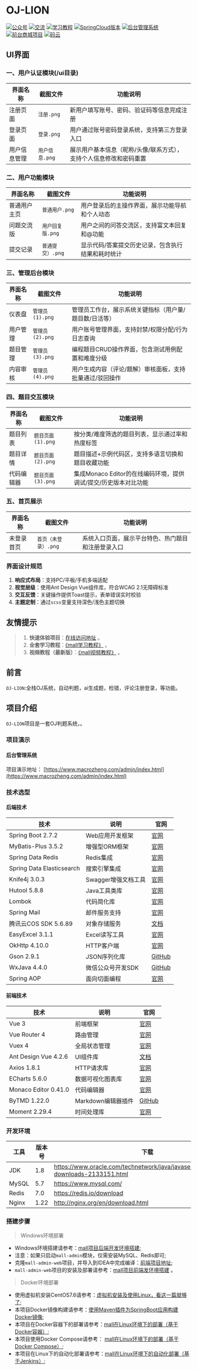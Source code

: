# OJ-LION

<p>
  <a href="#公众号"><img src="http://macro-oss.oss-cn-shenzhen.aliyuncs.com/mall/badge/%E5%85%AC%E4%BC%97%E5%8F%B7-macrozheng-blue.svg" alt="公众号"></a>
  <a href="#公众号"><img src="http://macro-oss.oss-cn-shenzhen.aliyuncs.com/mall/badge/%E4%BA%A4%E6%B5%81-%E5%BE%AE%E4%BF%A1%E7%BE%A4-2BA245.svg" alt="交流"></a>
  <a href="https://github.com/macrozheng/mall-learning"><img src="http://macro-oss.oss-cn-shenzhen.aliyuncs.com/mall/badge/%E5%AD%A6%E4%B9%A0%E6%95%99%E7%A8%8B-mall--learning-green.svg" alt="学习教程"></a>
  <a href="https://github.com/macrozheng/mall-swarm"><img src="http://macro-oss.oss-cn-shenzhen.aliyuncs.com/mall/badge/Cloud%E7%89%88%E6%9C%AC-mall--swarm-brightgreen.svg" alt="SpringCloud版本"></a>
  <a href="https://github.com/macrozheng/mall-admin-web"><img src="https://macro-oss.oss-cn-shenzhen.aliyuncs.com/mall/badge/%E5%90%8E%E5%8F%B0%E7%AE%A1%E7%90%86%E7%B3%BB%E7%BB%9F-mall--admin--web-green.svg" alt="后台管理系统"></a>
  <a href="https://github.com/macrozheng/mall-app-web"><img src="https://macro-oss.oss-cn-shenzhen.aliyuncs.com/mall/badge/%E5%89%8D%E5%8F%B0%E5%95%86%E5%9F%8E%E9%A1%B9%E7%9B%AE-mall--app--web-green.svg" alt="前台商城项目"></a>
  <a href="https://gitee.com/macrozheng/mall"><img src="http://macro-oss.oss-cn-shenzhen.aliyuncs.com/mall/badge/%E7%A0%81%E4%BA%91-%E9%A1%B9%E7%9B%AE%E5%9C%B0%E5%9D%80-orange.svg" alt="码云"></a>
</p>


## UI界面

### 一、用户认证模块(/ui目录)
| 界面名称     | 截图文件       | 功能说明                                                           |
| ------------ | -------------- | ------------------------------------------------------------------ |
| 注册页面     | `注册.png`     | 新用户填写账号、密码、验证码等信息完成注册                         |
| 登录页面     | `登录.png`     | 用户通过账号密码登录系统，支持第三方登录入口                       |
| 用户信息管理 | `用户信息.png` | 展示用户基本信息（昵称/头像/联系方式），支持个人信息修改和密码重置 |

### 二、用户功能模块
| 界面名称     | 截图文件         | 功能说明                                          |
| ------------ | ---------------- | ------------------------------------------------- |
| 普通用户主页 | `普通用户.png`   | 用户登录后的主操作界面，展示功能导航和个人动态    |
| 问题交流版   | `用户回复版.png` | 用户之间的问答交流区，支持富文本回复和@功能       |
| 提交记录     | `普通提交）.png` | 显示代码/答案提交历史记录，包含执行结果和耗时统计 |

### 三、管理后台模块
| 界面名称 | 截图文件         | 功能说明                                                 |
| -------- | ---------------- | -------------------------------------------------------- |
| 仪表盘   | `管理员 (1).png` | 管理员工作台，展示系统关键指标（用户量/题目数/日活等）   |
| 用户管理 | `管理员 (2).png` | 用户账号管理界面，支持封禁/权限分配/行为日志查询         |
| 题目管理 | `管理员 (3).png` | 编程题目CRUD操作界面，包含测试用例配置和难度分级         |
| 内容审核 | `管理员 (4).png` | 用户生成内容（评论/题解）审核面板，支持批量通过/驳回操作 |

### 四、题目交互模块
| 界面名称   | 截图文件           | 功能说明                                                        |
| ---------- | ------------------ | --------------------------------------------------------------- |
| 题目列表   | `题目页面 (1).png` | 按分类/难度筛选的题目列表，显示通过率和热度标签                 |
| 题目详情   | `题目页面 (2).png` | 题目描述+示例代码区，支持多语言切换和题目收藏功能               |
| 代码编辑器 | `题目页面 (3).png` | 集成Monaco Editor的在线编码环境，提供调试/提交/历史版本对比功能 |

### 五、首页展示
| 界面名称   | 截图文件             | 功能说明                                           |
| ---------- | -------------------- | -------------------------------------------------- |
| 未登录首页 | `首页（未登录）.png` | 系统入口页面，展示平台特色、热门题目和注册登录入口 |

### 界面设计规范
1. **响应式布局**：支持PC/平板/手机多端适配
2. **视觉层级**：使用Ant Design Vue组件库，符合WCAG 2.1无障碍标准
3. **交互反馈**：关键操作提供Toast提示，表单错误实时校验
4. **主题定制**：通过`scss`变量支持深色/浅色主题切换



## 友情提示

> 1. **快速体验项目**：[在线访问地址]() 。
> 2. **全套学习教程**：[《mall学习教程》]() 。
> 3. **视频教程（最新版）**：[《mall视频教程》]() 。


## 前言

`OJ-LION`:全栈OJ系统，自动判题，ai生成题，检错，评论注册登录，等功能。


## 项目介绍

`OJ-LION`项目是一套OJ判题系统，。

### 项目演示

#### 后台管理系统


项目演示地址： [https://www.macrozheng.com/admin/index.html](https://www.macrozheng.com/admin/index.html)  



### 技术选型
#### 后端技术

| 技术                      | 说明                | 官网                                                         |
| ------------------------- | ------------------- | ------------------------------------------------------------ |
| Spring Boot 2.7.2         | Web应用开发框架     | [官网](https://spring.io/projects/spring-boot)               |
| MyBatis-Plus 3.5.2        | 增强型ORM框架       | [官网](https://baomidou.com/)                                |
| Spring Data Redis         | Redis集成           | [官网](https://spring.io/projects/spring-data-redis)         |
| Spring Data Elasticsearch | 搜索引擎集成        | [官网](https://spring.io/projects/spring-data-elasticsearch) |
| Knife4j 3.0.3             | Swagger增强文档工具 | [官网](https://doc.xiaominfo.com/)                           |
| Hutool 5.8.8              | Java工具类库        | [官网](https://hutool.cn/)                                   |
| Lombok                    | 代码简化库          | [官网](https://projectlombok.org/)                           |
| Spring Mail               | 邮件服务支持        | [官网](https://spring.io/projects/spring-mail)               |
| 腾讯云COS SDK 5.6.89      | 对象存储服务        | [文档](https://cloud.tencent.com/document/product/436)       |
| EasyExcel 3.1.1           | Excel读写工具       | [官网](https://easyexcel.opensource.alibaba.com/)            |
| OkHttp 4.10.0             | HTTP客户端          | [官网](https://square.github.io/okhttp/)                     |
| Gson 2.9.1                | JSON序列化库        | [GitHub](https://github.com/google/gson)                     |
| WxJava 4.4.0              | 微信公众号开发SDK   | [GitHub](https://github.com/Wechat-Group/WxJava)             |
| Spring AOP                | 面向切面编程        | [官网](https://spring.io/projects/spring-aop)                |

#### 前端技术

| 技术                 | 说明               | 官网                                               |
| -------------------- | ------------------ | -------------------------------------------------- |
| Vue 3                | 前端框架           | [官网](https://vuejs.org/)                         |
| Vue Router 4         | 路由管理           | [官网](https://router.vuejs.org/)                  |
| Vuex 4               | 全局状态管理       | [官网](https://vuex.vuejs.org/)                    |
| Ant Design Vue 4.2.6 | UI组件库           | [文档](https://www.antdv.com/docs/vue/introduce)   |
| Axios 1.8.1          | HTTP请求库         | [官网](https://axios-http.com/)                    |
| ECharts 5.6.0        | 数据可视化图表库   | [官网](https://echarts.apache.org/)                |
| Monaco Editor 0.41.0 | 代码编辑器         | [官网](https://microsoft.github.io/monaco-editor/) |
| ByTMD 1.22.0         | Markdown编辑器插件 | [GitHub](https://github.com/bytedance/bytemd)      |
| Moment 2.29.4        | 时间处理库         | [官网](https://momentjs.com/)                      |



### 开发环境

| 工具  | 版本号 | 下载                                                                                 |
| ----- | ------ | ------------------------------------------------------------------------------------ |
| JDK   | 1.8    | https://www.oracle.com/technetwork/java/javase/downloads/jdk8-downloads-2133151.html |
| MySQL | 5.7    | https://www.mysql.com/                                                               |
| Redis | 7.0    | https://redis.io/download                                                            |
| Nginx | 1.22   | http://nginx.org/en/download.html                                                    |

### 搭建步骤

> Windows环境部署

- Windows环境搭建请参考：[mall项目后端开发环境搭建](https://www.macrozheng.com/mall/start/mall_deploy_windows.html);
- 注意：如果只启动`mall-admin`模块，仅需安装MySQL、Redis即可;
- 克隆`mall-admin-web`项目，并导入到IDEA中完成编译：[前端项目地址](https://github.com/macrozheng/mall-admin-web);
- `mall-admin-web`项目的安装及部署请参考：[mall项目前端发环境搭建](https://www.macrozheng.com/mall/start/mall_deploy_web.html) 。

> Docker环境部署

- 使用虚拟机安装CentOS7.6请参考：[虚拟机安装及使用Linux，看这一篇就够了](https://www.macrozheng.com/mall/deploy/linux_install.html);
- 本项目Docker镜像构建请参考：[使用Maven插件为SpringBoot应用构建Docker镜像](https://www.macrozheng.com/project/maven_docker_fabric8.html);
- 本项目在Docker容器下的部署请参考：[mall在Linux环境下的部署（基于Docker容器）](https://www.macrozheng.com/mall/deploy/mall_deploy_docker.html);
- 本项目使用Docker Compose请参考： [mall在Linux环境下的部署（基于Docker Compose）](https://www.macrozheng.com/mall/deploy/mall_deploy_docker_compose.html);
- 本项目在Linux下的自动化部署请参考：[mall在Linux环境下的自动化部署（基于Jenkins）](https://www.macrozheng.com/mall/deploy/mall_deploy_jenkins.html);

